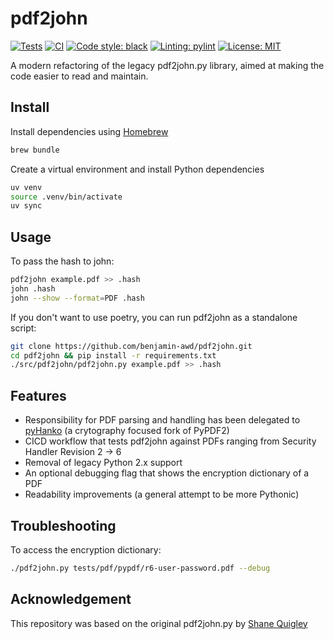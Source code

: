 # pdf2john
[![Tests](https://github.com/benjamin-awd/pdf2john/workflows/tests/badge.svg)](https://github.com/pdf2john-awd/monopoly/actions)
[![CI](https://github.com/benjamin-awd/pdf2john/workflows/ci/badge.svg)](https://github.com/pdf2john/monopoly/actions)
[![Code style: black](https://img.shields.io/badge/code%20style-black-000000.svg)](https://github.com/psf/black)
[![Linting: pylint](https://img.shields.io/badge/linting-pylint-orange)](https://github.com/pylint-dev/pylint)
[![License: MIT](https://img.shields.io/badge/License-MIT-yellow.svg)](https://opensource.org/licenses/MIT)

A modern refactoring of the legacy pdf2john.py library, aimed at making the code easier to read and maintain.

## Install
Install dependencies using [Homebrew](https://brew.sh/)
```bash
brew bundle
```

Create a virtual environment and install Python dependencies
```bash
uv venv
source .venv/bin/activate
uv sync
```

## Usage
To pass the hash to john:
```bash
pdf2john example.pdf >> .hash
john .hash
john --show --format=PDF .hash
```

If you don't want to use poetry, you can run pdf2john as a standalone script:
```bash
git clone https://github.com/benjamin-awd/pdf2john.git
cd pdf2john && pip install -r requirements.txt
./src/pdf2john/pdf2john.py example.pdf >> .hash
```

## Features
- Responsibility for PDF parsing and handling has been delegated to [pyHanko](https://github.com/MatthiasValvekens/pyHanko) (a crytography focused fork of PyPDF2)
- CICD workflow that tests pdf2john against PDFs ranging from Security Handler Revision 2 -> 6
- Removal of legacy Python 2.x support
- An optional debugging flag that shows the encryption dictionary of a PDF
- Readability improvements (a general attempt to be more Pythonic)

## Troubleshooting
To access the encryption dictionary:
```bash
./pdf2john.py tests/pdf/pypdf/r6-user-password.pdf --debug
```

## Acknowledgement
This repository was based on the original pdf2john.py by [Shane Quigley](https://github.com/ShaneQful)
